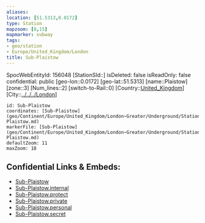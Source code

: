 ```yaml
---
aliases: 
location: [51.5313,0.0172]
type: Station 
mapzoom: [8,15] 
mapmarker: subway 
tags:
- geo/station
- Europe/United_Kingdom/London
title: Sub-Plaistow
---
```

SpocWebEntityId: 156048
[StationSId::]
isDeleted: false
isReadOnly: false
confidential: public
[geo-lon::0.0172]
[geo-lat::51.5313]
[name::Plaistow]
[zone::3]
[Num_lines::2]
[switch-to-Rail::0]
[Country::[United_Kingdom](geo/Continent/Europe/United_Kingdom.md)]
[City::[../../../London](../../../London)]


```leaflet
id: Sub-Plaistow
coordinates: [Sub-Plaistow](geo/Continent/Europe/United_Kingdom/London~Greater/Underground/Station/Sub-Plaistow.md)
markerFile: [Sub-Plaistow](geo/Continent/Europe/United_Kingdom/London~Greater/Underground/Station/Sub-Plaistow.md)
defaultZoom: 11 
maxZoom: 18
```


## Confidential Links & Embeds: 
- [Sub-Plaistow](../../../../../../../../_public/geo/Continent/Europe/United_Kingdom/London~Greater/Underground/Station/Sub-Plaistow.md) 
- [Sub-Plaistow.internal](../../../../../../../../_internal/geo/Continent/Europe/United_Kingdom/London~Greater/Underground/Station/Sub-Plaistow.internal.md) 
- [Sub-Plaistow.protect](../../../../../../../../_protect/geo/Continent/Europe/United_Kingdom/London~Greater/Underground/Station/Sub-Plaistow.protect.md) 
- [Sub-Plaistow.private](../../../../../../../../_private/geo/Continent/Europe/United_Kingdom/London~Greater/Underground/Station/Sub-Plaistow.private.md) 
- [Sub-Plaistow.personal](../../../../../../../../_personal/geo/Continent/Europe/United_Kingdom/London~Greater/Underground/Station/Sub-Plaistow.personal.md) 
- [Sub-Plaistow.secret](../../../../../../../../_secret/geo/Continent/Europe/United_Kingdom/London~Greater/Underground/Station/Sub-Plaistow.secret.md) 
